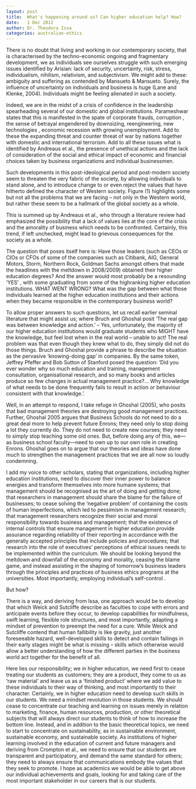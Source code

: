 ```yaml
---
layout: post
title:  What's happening around us? Can higher education help? How?
date:   1 Dec 2012
author: Dr. Theodora Issa
categories: australian-ethics
---
```


There is no doubt that living and working in our contemporary society, that is characterised by the techno-economic ongoing and fragmentary development, we as individuals see ourselves struggle with such emerging issues identified by Arisian: lack of security, uncertainty, risk, stress, individualism, nihilism, relativism, and subjectivism. We might add to these: ambiguity and suffering as contended by Mansueto & Mansueto. Surely, the influence of uncertainty on individuals and business is huge (Lane and Klenke, 2004). Individuals might be feeling alienated in such a society.

Indeed, we are in the midst of a crisis of confidence in the leadership spearheading several of our domestic and global institutions. Parameshwar states that this is manifested in the spate of corporate frauds, corruption , the sense of betrayal engendered by downsizing, reengineering, new technologies , economic recession with growing unemployment. Add to these the expanding threat and counter threat of war by nations together with domestic and international terrorism. Add to all these issues what is identified by Andreaus et al., the presence of unethical actions and the lack of consideration of the social and ethical impact of economic and financial choices taken by business organizations and individual businessmen.

Such developments in this post-ideological period and post-modern society seem to threaten the very fabric of the society, by allowing individuals to stand alone, and to introduce change to or even reject the values that have hitherto defined the character of Western society. Figure (1) highlights some but not all the problems that we are facing – not only in the Western world, but rather these seem to be a hallmark of the global society as a whole.

This is summed up by Andreaus et al., who through a literature review had emphasized the possibility that a lack of values lies at the core of the crisis and the amorality of business which needs to be confronted. Certainly, this trend, if left unchecked, might lead to grievous consequences for the society as a whole.

The question that poses itself here is: Have those leaders (such as CEOs or CIOs or CFOs of some of the companies such as Citibank, AIG, General Motors, Storm, Northern Rock, Goldman Sachs amongst others that made the headlines with the meltdown in 2008/2009) obtained their higher education degrees? And the answer would most probably be a resounding ‘YES’ , with some graduating from some of the highranking higher education institutions. WHAT WENT WRONG? What was the gap between what those individuals learned at the higher education institutions and their actions when they became responsible in the contemporary business world?

To allow proper answers to such questions, let us recall earlier seminal literature that might assist us; where Bruch and Ghoshal posit ‘The real gap was between knowledge and action.’ – Yes, unfortunately, the majority of our higher education institutions would graduate students who MIGHT have the knowledge, but feel lost when in the real world – unable to act! The real problem was that even though they knew what to do, they simply did not do those things. Bruch and Ghoshal provide a phrase to describe the situation as the pervasive ‘knowing-doing gap’ in companies. By the same token, Jeffrey Pfeffer and Bob Sutton of Stanford posed the question: ‘Did you ever wonder why so much education and training, management consultation, organisational research, and so many books and articles produce so few changes in actual management practice?… Why knowledge of what needs to be done frequently fails to result in action or behaviour consistent with that knowledge.’.

Well, in an attempt to respond, I take refuge in Ghoshal (2005), who posits that bad management theories are destroying good management practices. Further, Ghoshal 2005 argues that Business Schools do not need to do a great deal more to help prevent future Enrons; they need only to stop doing a lot they currently do. They do not need to create new courses; they need to simply stop teaching some old ones. But, before doing any of this, we—as business school faculty—need to own up to our own role in creating Enrons. Ghoshal goes on to argue that our theories and ideas have done much to strengthen the management practices that we are all now so loudly condemning.

I add my voice to other scholars, stating that organizations, including higher education institutions, need to discover their inner power to balance energies and transform themselves into more humane systems; that management should be recognised as the art of doing and getting done; that researchers in management should share the blame for the failure of businesses; to cease solving the ‘negative problem’ of containing the costs of human imperfections, which led to pessimism in management research; that management researchers recognize their social and moral responsibility towards business and management; that the existence of internal controls that ensure management in higher education provide assurance regarding reliability of their reporting in accordance with the generally accepted principles that include policies and procedures; that research into the role of executives’ perceptions of ethical issues needs to be implemented within the curriculum. We should be looking beyond the meltdown and downfall of the economy and morality, ceasing the blame game, and instead assisting in the shaping of tomorrow’s business leaders through the principles and practices of business ethics programs at the universities. Most importantly, employing individual’s self-control .

But how?

There is a way, and deriving from Issa, one approach would be to develop that which Weick and Sutcliffe describe as faculties to cope with errors and anticipate events before they occur, to develop capabilities for mindfulness, swift learning, flexible role structures, and most importantly, adapting a mindset of prevention to preempt the need for a cure. While Weick and Sutcliffe contend that human fallibility is like gravity, just another foreseeable hazard, well-developed skills to detect and contain failings in their early stages might be what is missing – skills which otherwise would allow a better understanding of how the different parties in the business world act together for the benefit of all.

Here lies our responsibility; we in higher education, we need first to cease treating our students as customers; they are a product, they come to us as ‘raw material’ and leave us as a ‘finished product’ where we add value to these individuals to their way of thinking, and most importantly to their character. Certainly, we in higher education need to develop such skills in our students. We need a mindset revolution in those students. We should cease to concentrate our teaching and learning on issues merely in relation to marketing, finance, human resources, production, or other theoretical subjects that will always direct our students to think of how to increase the bottom line. Instead, and in addition to the basic theoretical topics, we need to start to concentrate on sustainability, as in sustainable environment, sustainable economy, and sustainable society. As institutions of higher learning involved in the education of current and future managers and deriving from Crompton et al., we need to ensure that our students are transparent and participatory, and demand the same standard for others; they need to always ensure that communications embody the values that they seek to promote. I hope as academics we would be able to get above our individual achievements and goals, looking for and taking care of the most important stakeholder in our careers that is our students.
